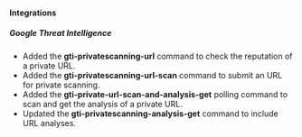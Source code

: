 
#### Integrations

##### Google Threat Intelligence

- Added the **gti-privatescanning-url** command to check the reputation of a private URL.
- Added the **gti-privatescanning-url-scan** command to submit an URL for private scanning.
- Added the **gti-private-url-scan-and-analysis-get** polling command to scan and get the analysis of a private URL.
- Updated the **gti-privatescanning-analysis-get** command to include URL analyses.
